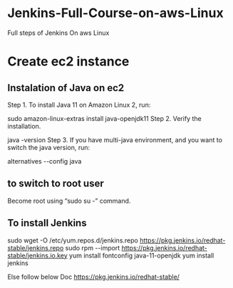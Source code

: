 # Jenkins-Full-Course-on-aws-Linux
Full steps of Jenkins On aws Linux 

<h1>  Create ec2 instance </h1>

<h2>  Instalation of Java on ec2 </h2>
Step 1. To install Java 11 on Amazon Linux 2, run:

sudo amazon-linux-extras install java-openjdk11
Step 2. Verify the installation.

java -version
Step 3. If you have multi-java environment, and you want to switch the java version, run:

alternatives --config java


<h2>  to switch to root user  </h2>
Become root using “sudo su -” command.


<h2> To install Jenkins  </h2>

  sudo wget -O /etc/yum.repos.d/jenkins.repo https://pkg.jenkins.io/redhat-stable/jenkins.repo
  sudo rpm --import https://pkg.jenkins.io/redhat-stable/jenkins.io.key
 yum install fontconfig java-11-openjdk
  yum install jenkins
  
  
  Else follow below Doc 
     https://pkg.jenkins.io/redhat-stable/




    
    


